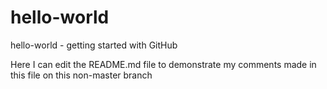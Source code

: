 # hello-world
hello-world - getting started with GitHub

Here I can edit the README.md file to demonstrate my comments made in this file on this non-master branch
